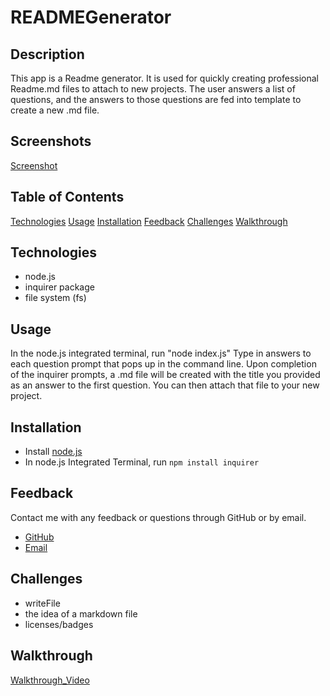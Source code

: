 # READMEGenerator

## Description

This app is a Readme generator. It is used for quickly creating professional Readme.md files to attach to new projects. The user answers a list of questions, and the answers to those questions are fed into template to create a new .md file.

## Screenshots

[Screenshot]()

## Table of Contents

[Technologies](#technologies)
[Usage](#usage)
[Installation](#installation)
[Feedback](#feedback)
[Challenges](#challenges)
[Walkthrough](#walkthrough)

## Technologies

- node.js
- inquirer package
- file system (fs)

## Usage

In the node.js integrated terminal, run "node index.js"
Type in answers to each question prompt that pops up in the command line.
Upon completion of the inquirer prompts, a .md file will be created with the title you provided as an answer to the first question. You can then attach that file to your new project.

## Installation

- Install [node.js](https://nodejs.org/en/download/)
- In node.js Integrated Terminal, run `npm install inquirer`

## Feedback

Contact me with any feedback or questions through GitHub or by email.

- [GitHub](https://github.com/smanter82)
- [Email](sarahmanter@gmail.com)

## Challenges

- writeFile
- the idea of a markdown file
- licenses/badges

## Walkthrough

[Walkthrough_Video]()
